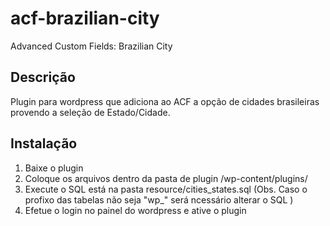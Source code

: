 # acf-brazilian-city
Advanced Custom Fields: Brazilian City

## Descrição

Plugin para wordpress que adiciona ao ACF a opção de cidades brasileiras provendo a seleção de Estado/Cidade.

## Instalação

1. Baixe o plugin
2. Coloque os arquivos dentro da pasta de plugin /wp-content/plugins/
3. Execute o SQL está na pasta resource/cities_states.sql (Obs. Caso o profixo das tabelas não seja "wp_" será ncessário alterar o SQL )
4. Efetue o login no painel do wordpress e ative o plugin
